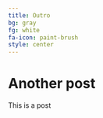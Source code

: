 ```yaml
---
title: Outro
bg: gray
fg: white
fa-icon: paint-brush
style: center
---
```


# Another post

This is a post
